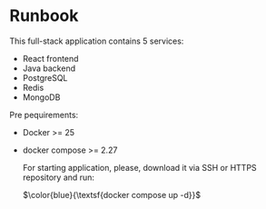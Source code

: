 # Runbook

This full-stack application contains 5 services:

- React frontend
- Java backend
- PostgreSQL
- Redis
- MongoDB

Pre pequirements:

- Docker >= 25
- docker compose >= 2.27

  For starting application, please, download it via SSH or HTTPS repository and run:

  $\color{blue}{\textsf{docker compose up -d}}$
